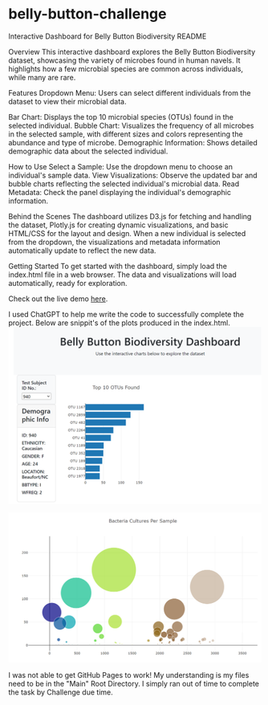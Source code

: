 # belly-button-challenge

Interactive Dashboard for Belly Button Biodiversity README

Overview
This interactive dashboard explores the Belly Button Biodiversity dataset, showcasing the variety of microbes found in human navels. It highlights how a few microbial species are common across individuals, while many are rare.

Features
Dropdown Menu: Users can select different individuals from the dataset to view their microbial data.

Bar Chart: Displays the top 10 microbial species (OTUs) found in the selected individual.
Bubble Chart: Visualizes the frequency of all microbes in the selected sample, with different sizes and colors representing the abundance and type of microbe.
Demographic Information: Shows detailed demographic data about the selected individual.

How to Use
Select a Sample: Use the dropdown menu to choose an individual's sample data.
View Visualizations: Observe the updated bar and bubble charts reflecting the selected individual's microbial data.
Read Metadata: Check the panel displaying the individual's demographic information.

Behind the Scenes
The dashboard utilizes D3.js for fetching and handling the dataset, Plotly.js for creating dynamic visualizations, and basic HTML/CSS for the layout and design. When a new individual is selected from the dropdown, the visualizations and metadata information automatically update to reflect the new data.

Getting Started
To get started with the dashboard, simply load the index.html file in a web browser. The data and visualizations will load automatically, ready for exploration.

Check out the live demo [here](https://JonnyHaas.github.io/repository/).

I used ChatGPT to help me write the code to successfully complete the project.
Below are snippit's of the plots produced in the index.html.
![alt text](image.png)

![alt text](image-1.png)

I was not able to get GitHub Pages to work!  My understanding is my files need to be in the "Main" Root Directory.  I simply ran out of time to complete the task by Challenge due time.  

